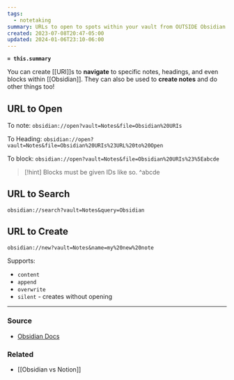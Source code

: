 ```yaml
---
tags:
  - notetaking
summary: URLs to open to spots within your vault from OUTSIDE Obsidian.
created: 2023-07-08T20:47-05:00
updated: 2024-01-06T23:10-06:00
---
```

**`= this.summary`**

You can create [[URI]]s to **navigate** to specific notes, headings, and even blocks within [[Obsidian]]. They can also be used to **create notes** and do other things too!

## URL to Open
To note:
`obsidian://open?vault=Notes&file=Obsidian%20URIs`

To Heading:
`obsidian://open?vault=Notes&file=Obsidian%20URIs%23URL%20to%20Open`

To block:
`obsidian://open?vault=Notes&file=Obsidian%20URIs%23%5Eabcde`

> [!hint] Blocks must be given IDs like so. ^abcde

## URL to Search
`obsidian://search?vault=Notes&query=Obsidian`

## URL to Create
`obsidian://new?vault=Notes&name=my%20new%20note`

Supports:
- `content`
- `append`
- `overwrite`
- `silent` - creates without opening

---
### Source
- [Obsidian Docs](https://help.obsidian.md/Concepts/Obsidian+URI)

### Related
- [[Obsidian vs Notion]]